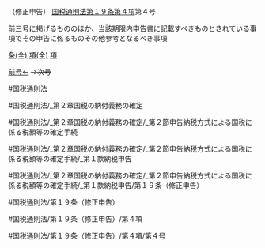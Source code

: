 （修正申告）
[国税通則法第１９条第４項](国税通則法＿＿＿＿＿第１９条第４項)第４号

前三号に掲げるもののほか、当該期限内申告書に記載すべきものとされている事項でその申告に係るものその他参考となるべき事項

[条(全)](国税通則法＿＿＿＿＿第１９条_.md)    [項(全)](国税通則法＿＿＿＿＿第１９条第４項_.md)    [項](国税通則法＿＿＿＿＿第１９条第４項.md)

[前号←](国税通則法＿＿＿＿＿第１９条第４項第３号.md)  ~~→次号~~

#国税通則法

#国税通則法/_第２章国税の納付義務の確定

#国税通則法/_第２章国税の納付義務の確定/_第２節申告納税方式による国税に係る税額等の確定手続

#国税通則法/_第２章国税の納付義務の確定/_第２節申告納税方式による国税に係る税額等の確定手続/_第１款納税申告

#国税通則法/_第２章国税の納付義務の確定/_第２節申告納税方式による国税に係る税額等の確定手続/_第１款納税申告/第１９条（修正申告）

#国税通則法/第１９条（修正申告）

#国税通則法/第１９条（修正申告）/第４項

#国税通則法/第１９条（修正申告）/第４項/第４号

